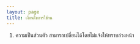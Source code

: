 ```yaml
---
layout: page
title: เงื่อนไขการใช้าน
---
```

1. ความเป็นส่วนตัว สามารถเปลี่ยนได้โดยไม่แจ้งให้ทราบล่วงหน้า
